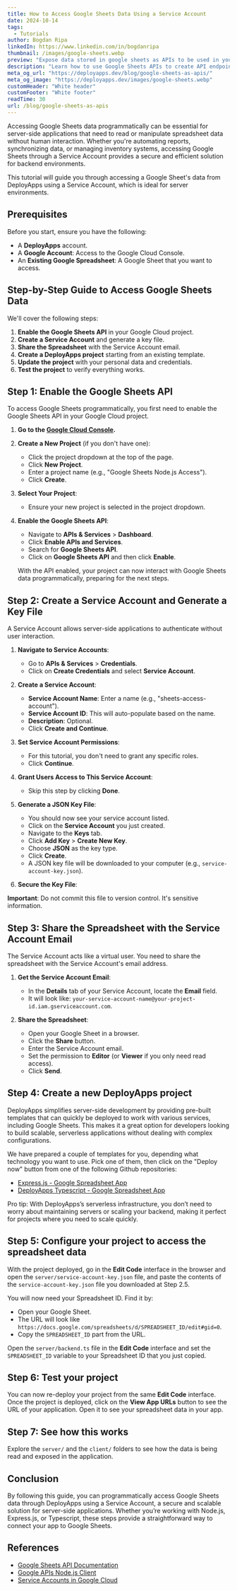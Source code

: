 ```yaml
---
title: How to Access Google Sheets Data Using a Service Account
date: 2024-10-14
tags:
  - Tutorials
author: Bogdan Ripa
linkedIn: https://www.linkedin.com/in/bogdanripa
thumbnail: /images/google-sheets.webp
preview: "Expose data stored in google sheets as APIs to be used in your DeployApps projects."
description: "Learn how to use Google Sheets APIs to create API endpoints. Follow our detailed guide."
meta_og_url: "https://deployapps.dev/blog/google-sheets-as-apis/"
meta_og_image: "https://deployapps.dev/images/google-sheets.webp"
customHeader: "White header"
customFooter: "White footer"
readTime: 30
url: /blog/google-sheets-as-apis
---
```


Accessing Google Sheets data programmatically can be essential for server-side applications that need to read or manipulate spreadsheet data without human interaction. Whether you're automating reports, synchronizing data, or managing inventory systems, accessing Google Sheets through a Service Account provides a secure and efficient solution for backend environments.

This tutorial will guide you through accessing a Google Sheet's data from DeployApps using a Service Account, which is ideal for server environments.

## Prerequisites

Before you start, ensure you have the following:

- A **DeployApps** account.
- A **Google Account**: Access to the Google Cloud Console.
- An **Existing Google Spreadsheet**: A Google Sheet that you want to access.

## Step-by-Step Guide to Access Google Sheets Data

We'll cover the following steps:

1. **Enable the Google Sheets API** in your Google Cloud project.
2. **Create a Service Account** and generate a key file.
3. **Share the Spreadsheet** with the Service Account email.
4. **Create a DeployApps project** starting from an existing template.
5. **Update the project** with your personal data and credentials.
6. **Test the project** to verify everything works.

## Step 1: Enable the Google Sheets API

To access Google Sheets programmatically, you first need to enable the Google Sheets API in your Google Cloud project.

1. **Go to the [Google Cloud Console](https://console.cloud.google.com/).**

2. **Create a New Project** (if you don't have one):

   - Click the project dropdown at the top of the page.
   - Click **New Project**.
   - Enter a project name (e.g., "Google Sheets Node.js Access").
   - Click **Create**.

3. **Select Your Project**:

   - Ensure your new project is selected in the project dropdown.

4. **Enable the Google Sheets API**:

   - Navigate to **APIs & Services** > **Dashboard**.
   - Click **Enable APIs and Services**.
   - Search for **Google Sheets API**.
   - Click on **Google Sheets API** and then click **Enable**.

   With the API enabled, your project can now interact with Google Sheets data programmatically, preparing for the next steps.

## Step 2: Create a Service Account and Generate a Key File

A Service Account allows server-side applications to authenticate without user interaction.

1. **Navigate to Service Accounts**:

   - Go to **APIs & Services** > **Credentials**.
   - Click on **Create Credentials** and select **Service Account**.

2. **Create a Service Account**:

   - **Service Account Name**: Enter a name (e.g., "sheets-access-account").
   - **Service Account ID**: This will auto-populate based on the name.
   - **Description**: Optional.
   - Click **Create and Continue**.

3. **Set Service Account Permissions**:

   - For this tutorial, you don't need to grant any specific roles.
   - Click **Continue**.

4. **Grant Users Access to This Service Account**:

   - Skip this step by clicking **Done**.

5. **Generate a JSON Key File**:

   - You should now see your service account listed.
   - Click on the **Service Account** you just created.
   - Navigate to the **Keys** tab.
   - Click **Add Key** > **Create New Key**.
   - Choose **JSON** as the key type.
   - Click **Create**.
   - A JSON key file will be downloaded to your computer (e.g., `service-account-key.json`).

6. **Secure the Key File**:

**Important**: Do not commit this file to version control. It's sensitive information.

## Step 3: Share the Spreadsheet with the Service Account Email

The Service Account acts like a virtual user. You need to share the spreadsheet with the Service Account's email address.

1. **Get the Service Account Email**:

   - In the **Details** tab of your Service Account, locate the **Email** field.
   - It will look like: `your-service-account-name@your-project-id.iam.gserviceaccount.com`.

2. **Share the Spreadsheet**:

   - Open your Google Sheet in a browser.
   - Click the **Share** button.
   - Enter the Service Account email.
   - Set the permission to **Editor** (or **Viewer** if you only need read access).
   - Click **Send**.

## Step 4: Create a new DeployApps project

DeployApps simplifies server-side development by providing pre-built templates that can quickly be deployed to work with various services, including Google Sheets. This makes it a great option for developers looking to build scalable, serverless applications without dealing with complex configurations.

We have prepared a couple of templates for you, depending what technology you want to use. Pick one of them, then click on the "Deploy now" button from one of the following Github repositories:

- [Express.js - Google Spreadsheet App](https://github.com/Genez-io/google-sheets-as-apis-expressjs?tab=readme-ov-file#deploy)
- [DeployApps Typescript - Google Spreadsheet App](https://github.com/Genez-io/google-sheets-as-apis-typesafe?tab=readme-ov-file#deploy)

Pro tip: With DeployApps’s serverless infrastructure, you don’t need to worry about maintaining servers or scaling your backend, making it perfect for projects where you need to scale quickly.

## Step 5: Configure your project to access the spreadsheet data

With the project deployed, go in the **Edit Code** interface in the browser and open the `server/service-account-key.json` file, and paste the contents of the `service-account-key.json` file you downloaded at Step 2.5.

You will now need your Spreadsheet ID. Find it by:

- Open your Google Sheet.
- The URL will look like `https://docs.google.com/spreadsheets/d/SPREADSHEET_ID/edit#gid=0`.
- Copy the `SPREADSHEET_ID` part from the URL.

Open the `server/backend.ts` file in the **Edit Code** interface and set the `SPREADSHEET_ID` variable to your Spreadsheet ID that you just copied.

## Step 6: Test your project

You can now re-deploy your project from the same **Edit Code** interface. Once the project is deployed, click on the **View App URLs** button to see the URL of your application. Open it to see your spreadsheet data in your app.

## Step 7: See how this works

Explore the `server/` and the `client/` folders to see how the data is being read and exposed in the application.

## Conclusion

By following this guide, you can programmatically access Google Sheets data through DeployApps using a Service Account, a secure and scalable solution for server-side applications. Whether you’re working with Node.js, Express.js, or Typescript, these steps provide a straightforward way to connect your app to Google Sheets.

## References

- [Google Sheets API Documentation](https://developers.google.com/sheets/api)
- [Google APIs Node.js Client](https://github.com/googleapis/google-api-nodejs-client)
- [Service Accounts in Google Cloud](https://cloud.google.com/iam/docs/service-accounts)
